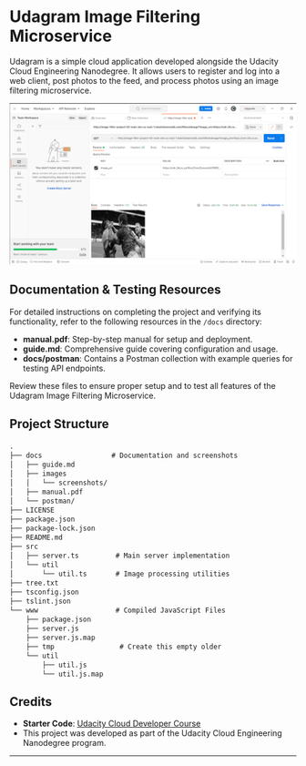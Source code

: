 # Udagram Image Filtering Microservice

Udagram is a simple cloud application developed alongside the Udacity Cloud Engineering Nanodegree. It allows users to register and log into a web client, post photos to the feed, and process photos using an image filtering microservice.

![Udagram Image Filtering Microservice Screenshot](docs/images/screenshots/image-10.png)

## Documentation & Testing Resources

For detailed instructions on completing the project and verifying its functionality, refer to the following resources in the `/docs` directory:

- **manual.pdf**: Step-by-step manual for setup and deployment.
- **guide.md**: Comprehensive guide covering configuration and usage.
- **docs/postman**: Contains a Postman collection with example queries for testing API endpoints.

Review these files to ensure proper setup and to test all features of the Udagram Image Filtering Microservice.

## Project Structure

```
.
├── docs                 # Documentation and screenshots
│   ├── guide.md
│   ├── images
│   │   └── screenshots/
│   ├── manual.pdf
│   └── postman/
├── LICENSE
├── package.json
├── package-lock.json
├── README.md
├── src
│   ├── server.ts         # Main server implementation
│   └── util
│       └── util.ts       # Image processing utilities
├── tree.txt
├── tsconfig.json
├── tslint.json
└── www                   # Compiled JavaScript Files
    ├── package.json
    ├── server.js
    ├── server.js.map
    ├── tmp                # Create this empty older
    └── util
        ├── util.js
        └── util.js.map
```

## Credits

- **Starter Code**: [Udacity Cloud Developer Course](https://github.com/udacity/cloud-developer/tree/master/course-02/project/image-filter-starter-code)
- This project was developed as part of the Udacity Cloud Engineering Nanodegree program.

---

